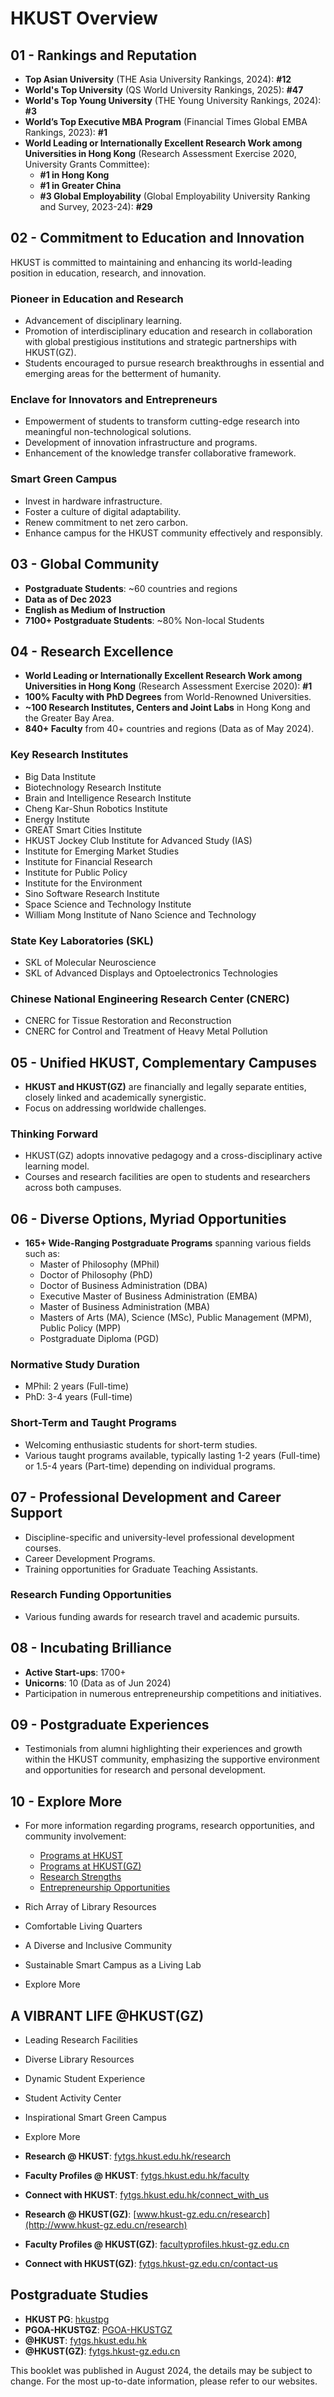 # HKUST Overview

## 01 - Rankings and Reputation
- **Top Asian University** (THE Asia University Rankings, 2024): **#12**
- **World's Top University** (QS World University Rankings, 2025): **#47**
- **World's Top Young University** (THE Young University Rankings, 2024): **#3**
- **World’s Top Executive MBA Program** (Financial Times Global EMBA Rankings, 2023): **#1**
- **World Leading or Internationally Excellent Research Work among Universities in Hong Kong** (Research Assessment Exercise 2020, University Grants Committee):
  - **#1 in Hong Kong**
  - **#1 in Greater China**
  - **#3 Global Employability** (Global Employability University Ranking and Survey, 2023-24): **#29**

## 02 - Commitment to Education and Innovation
HKUST is committed to maintaining and enhancing its world-leading position in education, research, and innovation. 

### Pioneer in Education and Research
- Advancement of disciplinary learning.
- Promotion of interdisciplinary education and research in collaboration with global prestigious institutions and strategic partnerships with HKUST(GZ).
- Students encouraged to pursue research breakthroughs in essential and emerging areas for the betterment of humanity.

### Enclave for Innovators and Entrepreneurs
- Empowerment of students to transform cutting-edge research into meaningful non-technological solutions.
- Development of innovation infrastructure and programs.
- Enhancement of the knowledge transfer collaborative framework.

### Smart Green Campus
- Invest in hardware infrastructure.
- Foster a culture of digital adaptability.
- Renew commitment to net zero carbon.
- Enhance campus for the HKUST community effectively and responsibly.

## 03 - Global Community
- **Postgraduate Students**: ~60 countries and regions
- **Data as of Dec 2023**
- **English as Medium of Instruction**
- **7100+ Postgraduate Students**: ~80% Non-local Students

## 04 - Research Excellence
- **World Leading or Internationally Excellent Research Work among Universities in Hong Kong** (Research Assessment Exercise 2020): **#1**
- **100% Faculty with PhD Degrees** from World-Renowned Universities.
- **~100 Research Institutes, Centers and Joint Labs** in Hong Kong and the Greater Bay Area.
- **840+ Faculty** from 40+ countries and regions (Data as of May 2024).

### Key Research Institutes
- Big Data Institute
- Biotechnology Research Institute
- Brain and Intelligence Research Institute
- Cheng Kar-Shun Robotics Institute
- Energy Institute
- GREAT Smart Cities Institute
- HKUST Jockey Club Institute for Advanced Study (IAS)
- Institute for Emerging Market Studies
- Institute for Financial Research
- Institute for Public Policy
- Institute for the Environment
- Sino Software Research Institute
- Space Science and Technology Institute
- William Mong Institute of Nano Science and Technology

### State Key Laboratories (SKL)
- SKL of Molecular Neuroscience
- SKL of Advanced Displays and Optoelectronics Technologies

### Chinese National Engineering Research Center (CNERC)
- CNERC for Tissue Restoration and Reconstruction
- CNERC for Control and Treatment of Heavy Metal Pollution

## 05 - Unified HKUST, Complementary Campuses
- **HKUST and HKUST(GZ)** are financially and legally separate entities, closely linked and academically synergistic. 
- Focus on addressing worldwide challenges.

### Thinking Forward
- HKUST(GZ) adopts innovative pedagogy and a cross-disciplinary active learning model. 
- Courses and research facilities are open to students and researchers across both campuses.

## 06 - Diverse Options, Myriad Opportunities
- **165+ Wide-Ranging Postgraduate Programs** spanning various fields such as:
  - Master of Philosophy (MPhil)
  - Doctor of Philosophy (PhD)
  - Doctor of Business Administration (DBA)
  - Executive Master of Business Administration (EMBA)
  - Master of Business Administration (MBA)
  - Masters of Arts (MA), Science (MSc), Public Management (MPM), Public Policy (MPP)
  - Postgraduate Diploma (PGD)

### Normative Study Duration
- MPhil: 2 years (Full-time)
- PhD: 3-4 years (Full-time)

### Short-Term and Taught Programs
- Welcoming enthusiastic students for short-term studies.
- Various taught programs available, typically lasting 1-2 years (Full-time) or 1.5-4 years (Part-time) depending on individual programs.

## 07 - Professional Development and Career Support
- Discipline-specific and university-level professional development courses.
- Career Development Programs.
- Training opportunities for Graduate Teaching Assistants.

### Research Funding Opportunities
- Various funding awards for research travel and academic pursuits.

## 08 - Incubating Brilliance
- **Active Start-ups**: 1700+
- **Unicorns**: 10 (Data as of Jun 2024)
- Participation in numerous entrepreneurship competitions and initiatives.

## 09 - Postgraduate Experiences
- Testimonials from alumni highlighting their experiences and growth within the HKUST community, emphasizing the supportive environment and opportunities for research and personal development. 

## 10 - Explore More
- For more information regarding programs, research opportunities, and community involvement: 
  - [Programs at HKUST](http://fytgs.hkust.edu.hk/programs)
  - [Programs at HKUST(GZ)](http://fytgs.hkust-gz.edu.cn/programs)
  - [Research Strengths](http://fytgs.hkust.edu.hk/research)
  - [Entrepreneurship Opportunities](http://fytgs.hkust.edu.hk/entrepreneurship)

- Rich Array of Library Resources
- Comfortable Living Quarters
- A Diverse and Inclusive Community
- Sustainable Smart Campus as a Living Lab
- Explore More

## A VIBRANT LIFE @HKUST(GZ)
- Leading Research Facilities
- Diverse Library Resources
- Dynamic Student Experience
- Student Activity Center
- Inspirational Smart Green Campus
- Explore More

- **Research @ HKUST**: [fytgs.hkust.edu.hk/research](http://fytgs.hkust.edu.hk/research)
- **Faculty Profiles @ HKUST**: [fytgs.hkust.edu.hk/faculty](http://fytgs.hkust.edu.hk/faculty)
- **Connect with HKUST**: [fytgs.hkust.edu.hk/connect_with_us](http://fytgs.hkust.edu.hk/connect_with_us)
- **Research @ HKUST(GZ)**: [www.hkust-gz.edu.cn/research](http://www.hkust-gz.edu.cn/research)
- **Faculty Profiles @ HKUST(GZ)**: [facultyprofiles.hkust-gz.edu.cn](http://facultyprofiles.hkust-gz.edu.cn)
- **Connect with HKUST(GZ)**: [fytgs.hkust-gz.edu.cn/contact-us](http://fytgs.hkust-gz.edu.cn/contact-us)

## Postgraduate Studies
- **HKUST PG**: [hkustpg](http://hkustpg)
- **PGOA-HKUSTGZ**: [PGOA-HKUSTGZ](http://PGOA-HKUSTGZ)
- **@HKUST**: [fytgs.hkust.edu.hk](http://fytgs.hkust.edu.hk)
- **@HKUST(GZ)**: [fytgs.hkust-gz.edu.cn](http://fytgs.hkust-gz.edu.cn)

This booklet was published in August 2024, the details may be subject to change. For the most up-to-date information, please refer to our websites.